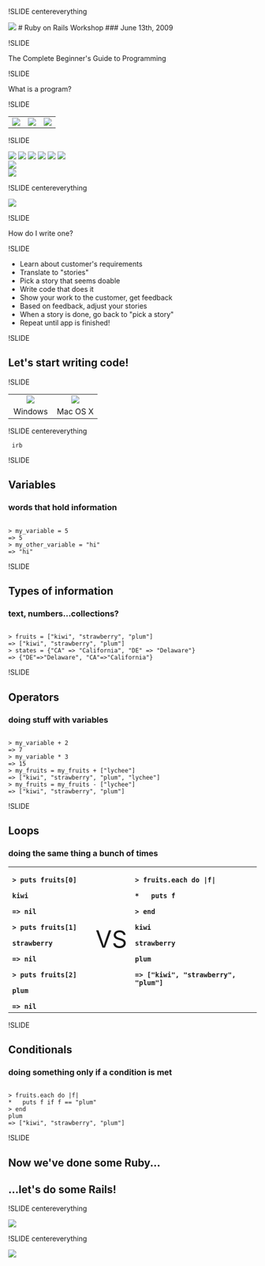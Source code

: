 !SLIDE centereverything

<img src="img/railsbridge_logo.png">
# Ruby on Rails Workshop
### June 13th, 2009

!SLIDE

The Complete Beginner's Guide to Programming

!SLIDE

What is a program?

!SLIDE 

<table><tr><td valign="center">
<img src="img/os_x_logo.jpg">
</td><td valign="center">
<img src="img/windows_logo.gif">
</td><td valign="center">
<img src="img/linux_logo.gif">
</td></tr></table>

!SLIDE

<img src="img/acrobat.jpg">
<img src="img/finder.png">
<img src="img/firefox.png">
<img src="img/itunes.png">
<img src="img/quicktime.jpg">
<img src="img/safari.png">
<br/>
<img src="img/ms_office.png">
<br/>
<img src="img/wordpress.jpg">

!SLIDE centereverything

<img src="img/web_app_in_rails.jpg">

!SLIDE

How do I write one?

!SLIDE

* Learn about customer's requirements
* Translate to "stories"
* Pick a story that seems doable
* Write code that does it
* Show your work to the customer, get feedback
* Based on feedback, adjust your stories
* When a story is done, go back to "pick a story"
* Repeat until app is finished!

!SLIDE

## Let's start writing code!

!SLIDE

<table width="100%"><tr><td width="50%" align="center">
<img src="img/git_bash.png">
</td><td width="50%" align="center">
<img src="img/mac_terminal_sm.png">
</td></tr><tr><td align="center">
Windows
</td><td align="center">
Mac OS X
</td></tr></table>

!SLIDE centereverything

<span class="big-text"><pre><code>
irb
</code></pre></span>

!SLIDE

## Variables
### words that hold information

<pre><code>
> my_variable = 5
=> 5
> my_other_variable = "hi"
=> "hi"
</code></pre>

!SLIDE

## Types of information

### text, numbers...collections?

<pre><code>
> fruits = ["kiwi", "strawberry", "plum"]
=> ["kiwi", "strawberry", "plum"]
> states = {"CA" => "California", "DE" => "Delaware"}
=> {"DE"=>"Delaware", "CA"=>"California"}
</code></pre>

!SLIDE

## Operators

### doing stuff with variables

<pre><code>
> my_variable + 2
=> 7
> my_variable * 3
=> 15
> my_fruits = my_fruits + ["lychee"]
=> ["kiwi", "strawberry", "plum", "lychee"]
> my_fruits = my_fruits - ["lychee"]
=> ["kiwi", "strawberry", "plum"]
</code></pre>

!SLIDE

## Loops

### doing the same thing a bunch of times

<table><tr><td width="37%" valign="top">
<code><b>
> puts fruits[0]<br/>
kiwi<br/>
=> nil<br/>
> puts fruits[1]<br/>
strawberry<br/>
=> nil<br/>
> puts fruits[2]<br/>
plum<br/>
=> nil
</b></code>
</td>
<td width="6%"><font size="150%">VS</font></td>
<td width="57%" valign="top">
<code><b>
> fruits.each do |f|<br/>
*   puts f<br/>
> end<br/>
kiwi<br/>
strawberry<br/>
plum<br/>
=> ["kiwi", "strawberry", "plum"]
</b></code>
</td></tr></table>

!SLIDE

## Conditionals

### doing something only if a condition is met

<pre><code>
> fruits.each do |f|
*   puts f if f == "plum"
> end
plum
=> ["kiwi", "strawberry", "plum"]
</code></pre>

!SLIDE

## Now we've done some Ruby...
## ...let's do some Rails!

!SLIDE centereverything

<img src="img/web-application.png">

!SLIDE centereverything

<img src="img/mvc.jpg">

